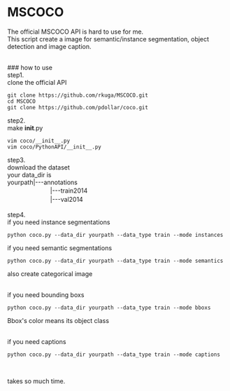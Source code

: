 # MSCOCO
The official MSCOCO API is hard to use for me.
<br />
This script create a image for semantic/instance segmentation, object detection and image caption.

<br />
### how to use
<br />
step1.<br />
clone the official API

```
git clone https://github.com/rkuga/MSCOCO.git
cd MSCOCO
git clone https://github.com/pdollar/coco.git
```

step2.<br />
make __init__.py  <br />
```
vim coco/__init__.py
vim coco/PythonAPI/__init__.py
```

step3.<br />
download the dataset<br>
your data_dir is<br>
yourpath|---annotations<br>
　　　　　　　|---train2014<br>
　　　　　　　|---val2014<br>
<br />
step4.<br />
if you need instance segmentations
```
python coco.py --data_dir yourpath --data_type train --mode instances
```

 
if you need semantic segmentations
```
python coco.py --data_dir yourpath --data_type train --mode semantics
```
also create categorical image  
<br /> 
  
if you need bounding boxs
```
python coco.py --data_dir yourpath --data_type train --mode bboxs
```
Bbox's color means its object class  
<br />

if you need captions
```
python coco.py --data_dir yourpath --data_type train --mode captions
```
<br />



takes so much time.

